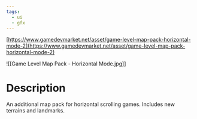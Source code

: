 ```yaml
---
tags:
  - ui
  - gfx
---
```

[https://www.gamedevmarket.net/asset/game-level-map-pack-horizontal-mode-2](https://www.gamedevmarket.net/asset/game-level-map-pack-horizontal-mode-2)

![[Game Level Map Pack - Horizontal Mode.jpg]]

# Description
An additional map pack for horizontal scrolling games. Includes new terrains and landmarks.

